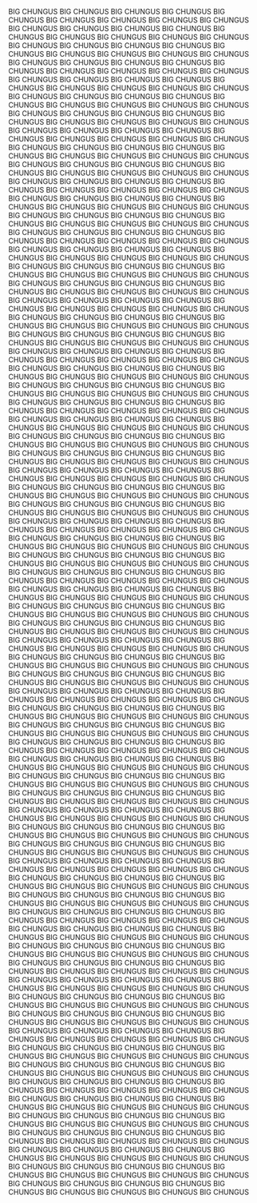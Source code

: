 BIG CHUNGUS
BIG CHUNGUS
BIG CHUNGUS
BIG CHUNGUS
BIG CHUNGUS
BIG CHUNGUS
BIG CHUNGUS
BIG CHUNGUS
BIG CHUNGUS
BIG CHUNGUS
BIG CHUNGUS
BIG CHUNGUS
BIG CHUNGUS
BIG CHUNGUS
BIG CHUNGUS
BIG CHUNGUS
BIG CHUNGUS
BIG CHUNGUS
BIG CHUNGUS
BIG CHUNGUS
BIG CHUNGUS
BIG CHUNGUS
BIG CHUNGUS
BIG CHUNGUS
BIG CHUNGUS
BIG CHUNGUS
BIG CHUNGUS
BIG CHUNGUS
BIG CHUNGUS
BIG CHUNGUS
BIG CHUNGUS
BIG CHUNGUS
BIG CHUNGUS
BIG CHUNGUS
BIG CHUNGUS
BIG CHUNGUS
BIG CHUNGUS
BIG CHUNGUS
BIG CHUNGUS
BIG CHUNGUS
BIG CHUNGUS
BIG CHUNGUS
BIG CHUNGUS
BIG CHUNGUS
BIG CHUNGUS
BIG CHUNGUS
BIG CHUNGUS
BIG CHUNGUS
BIG CHUNGUS
BIG CHUNGUS
BIG CHUNGUS
BIG CHUNGUS
BIG CHUNGUS
BIG CHUNGUS
BIG CHUNGUS
BIG CHUNGUS
BIG CHUNGUS
BIG CHUNGUS
BIG CHUNGUS
BIG CHUNGUS
BIG CHUNGUS
BIG CHUNGUS
BIG CHUNGUS
BIG CHUNGUS
BIG CHUNGUS
BIG CHUNGUS
BIG CHUNGUS
BIG CHUNGUS
BIG CHUNGUS
BIG CHUNGUS
BIG CHUNGUS
BIG CHUNGUS
BIG CHUNGUS
BIG CHUNGUS
BIG CHUNGUS
BIG CHUNGUS
BIG CHUNGUS
BIG CHUNGUS
BIG CHUNGUS
BIG CHUNGUS
BIG CHUNGUS
BIG CHUNGUS
BIG CHUNGUS
BIG CHUNGUS
BIG CHUNGUS
BIG CHUNGUS
BIG CHUNGUS
BIG CHUNGUS
BIG CHUNGUS
BIG CHUNGUS
BIG CHUNGUS
BIG CHUNGUS
BIG CHUNGUS
BIG CHUNGUS
BIG CHUNGUS
BIG CHUNGUS
BIG CHUNGUS
BIG CHUNGUS
BIG CHUNGUS
BIG CHUNGUS
BIG CHUNGUS
BIG CHUNGUS
BIG CHUNGUS
BIG CHUNGUS
BIG CHUNGUS
BIG CHUNGUS
BIG CHUNGUS
BIG CHUNGUS
BIG CHUNGUS
BIG CHUNGUS
BIG CHUNGUS
BIG CHUNGUS
BIG CHUNGUS
BIG CHUNGUS
BIG CHUNGUS
BIG CHUNGUS
BIG CHUNGUS
BIG CHUNGUS
BIG CHUNGUS
BIG CHUNGUS
BIG CHUNGUS
BIG CHUNGUS
BIG CHUNGUS
BIG CHUNGUS
BIG CHUNGUS
BIG CHUNGUS
BIG CHUNGUS
BIG CHUNGUS
BIG CHUNGUS
BIG CHUNGUS
BIG CHUNGUS
BIG CHUNGUS
BIG CHUNGUS
BIG CHUNGUS
BIG CHUNGUS
BIG CHUNGUS
BIG CHUNGUS
BIG CHUNGUS
BIG CHUNGUS
BIG CHUNGUS
BIG CHUNGUS
BIG CHUNGUS
BIG CHUNGUS
BIG CHUNGUS
BIG CHUNGUS
BIG CHUNGUS
BIG CHUNGUS
BIG CHUNGUS
BIG CHUNGUS
BIG CHUNGUS
BIG CHUNGUS
BIG CHUNGUS
BIG CHUNGUS
BIG CHUNGUS
BIG CHUNGUS
BIG CHUNGUS
BIG CHUNGUS
BIG CHUNGUS
BIG CHUNGUS
BIG CHUNGUS
BIG CHUNGUS
BIG CHUNGUS
BIG CHUNGUS
BIG CHUNGUS
BIG CHUNGUS
BIG CHUNGUS
BIG CHUNGUS
BIG CHUNGUS
BIG CHUNGUS
BIG CHUNGUS
BIG CHUNGUS
BIG CHUNGUS
BIG CHUNGUS
BIG CHUNGUS
BIG CHUNGUS
BIG CHUNGUS
BIG CHUNGUS
BIG CHUNGUS
BIG CHUNGUS
BIG CHUNGUS
BIG CHUNGUS
BIG CHUNGUS
BIG CHUNGUS
BIG CHUNGUS
BIG CHUNGUS
BIG CHUNGUS
BIG CHUNGUS
BIG CHUNGUS
BIG CHUNGUS
BIG CHUNGUS
BIG CHUNGUS
BIG CHUNGUS
BIG CHUNGUS
BIG CHUNGUS
BIG CHUNGUS
BIG CHUNGUS
BIG CHUNGUS
BIG CHUNGUS
BIG CHUNGUS
BIG CHUNGUS
BIG CHUNGUS
BIG CHUNGUS
BIG CHUNGUS
BIG CHUNGUS
BIG CHUNGUS
BIG CHUNGUS
BIG CHUNGUS
BIG CHUNGUS
BIG CHUNGUS
BIG CHUNGUS
BIG CHUNGUS
BIG CHUNGUS
BIG CHUNGUS
BIG CHUNGUS
BIG CHUNGUS
BIG CHUNGUS
BIG CHUNGUS
BIG CHUNGUS
BIG CHUNGUS
BIG CHUNGUS
BIG CHUNGUS
BIG CHUNGUS
BIG CHUNGUS
BIG CHUNGUS
BIG CHUNGUS
BIG CHUNGUS
BIG CHUNGUS
BIG CHUNGUS
BIG CHUNGUS
BIG CHUNGUS
BIG CHUNGUS
BIG CHUNGUS
BIG CHUNGUS
BIG CHUNGUS
BIG CHUNGUS
BIG CHUNGUS
BIG CHUNGUS
BIG CHUNGUS
BIG CHUNGUS
BIG CHUNGUS
BIG CHUNGUS
BIG CHUNGUS
BIG CHUNGUS
BIG CHUNGUS
BIG CHUNGUS
BIG CHUNGUS
BIG CHUNGUS
BIG CHUNGUS
BIG CHUNGUS
BIG CHUNGUS
BIG CHUNGUS
BIG CHUNGUS
BIG CHUNGUS
BIG CHUNGUS
BIG CHUNGUS
BIG CHUNGUS
BIG CHUNGUS
BIG CHUNGUS
BIG CHUNGUS
BIG CHUNGUS
BIG CHUNGUS
BIG CHUNGUS
BIG CHUNGUS
BIG CHUNGUS
BIG CHUNGUS
BIG CHUNGUS
BIG CHUNGUS
BIG CHUNGUS
BIG CHUNGUS
BIG CHUNGUS
BIG CHUNGUS
BIG CHUNGUS
BIG CHUNGUS
BIG CHUNGUS
BIG CHUNGUS
BIG CHUNGUS
BIG CHUNGUS
BIG CHUNGUS
BIG CHUNGUS
BIG CHUNGUS
BIG CHUNGUS
BIG CHUNGUS
BIG CHUNGUS
BIG CHUNGUS
BIG CHUNGUS
BIG CHUNGUS
BIG CHUNGUS
BIG CHUNGUS
BIG CHUNGUS
BIG CHUNGUS
BIG CHUNGUS
BIG CHUNGUS
BIG CHUNGUS
BIG CHUNGUS
BIG CHUNGUS
BIG CHUNGUS
BIG CHUNGUS
BIG CHUNGUS
BIG CHUNGUS
BIG CHUNGUS
BIG CHUNGUS
BIG CHUNGUS
BIG CHUNGUS
BIG CHUNGUS
BIG CHUNGUS
BIG CHUNGUS
BIG CHUNGUS
BIG CHUNGUS
BIG CHUNGUS
BIG CHUNGUS
BIG CHUNGUS
BIG CHUNGUS
BIG CHUNGUS
BIG CHUNGUS
BIG CHUNGUS
BIG CHUNGUS
BIG CHUNGUS
BIG CHUNGUS
BIG CHUNGUS
BIG CHUNGUS
BIG CHUNGUS
BIG CHUNGUS
BIG CHUNGUS
BIG CHUNGUS
BIG CHUNGUS
BIG CHUNGUS
BIG CHUNGUS
BIG CHUNGUS
BIG CHUNGUS
BIG CHUNGUS
BIG CHUNGUS
BIG CHUNGUS
BIG CHUNGUS
BIG CHUNGUS
BIG CHUNGUS
BIG CHUNGUS
BIG CHUNGUS
BIG CHUNGUS
BIG CHUNGUS
BIG CHUNGUS
BIG CHUNGUS
BIG CHUNGUS
BIG CHUNGUS
BIG CHUNGUS
BIG CHUNGUS
BIG CHUNGUS
BIG CHUNGUS
BIG CHUNGUS
BIG CHUNGUS
BIG CHUNGUS
BIG CHUNGUS
BIG CHUNGUS
BIG CHUNGUS
BIG CHUNGUS
BIG CHUNGUS
BIG CHUNGUS
BIG CHUNGUS
BIG CHUNGUS
BIG CHUNGUS
BIG CHUNGUS
BIG CHUNGUS
BIG CHUNGUS
BIG CHUNGUS
BIG CHUNGUS
BIG CHUNGUS
BIG CHUNGUS
BIG CHUNGUS
BIG CHUNGUS
BIG CHUNGUS
BIG CHUNGUS
BIG CHUNGUS
BIG CHUNGUS
BIG CHUNGUS
BIG CHUNGUS
BIG CHUNGUS
BIG CHUNGUS
BIG CHUNGUS
BIG CHUNGUS
BIG CHUNGUS
BIG CHUNGUS
BIG CHUNGUS
BIG CHUNGUS
BIG CHUNGUS
BIG CHUNGUS
BIG CHUNGUS
BIG CHUNGUS
BIG CHUNGUS
BIG CHUNGUS
BIG CHUNGUS
BIG CHUNGUS
BIG CHUNGUS
BIG CHUNGUS
BIG CHUNGUS
BIG CHUNGUS
BIG CHUNGUS
BIG CHUNGUS
BIG CHUNGUS
BIG CHUNGUS
BIG CHUNGUS
BIG CHUNGUS
BIG CHUNGUS
BIG CHUNGUS
BIG CHUNGUS
BIG CHUNGUS
BIG CHUNGUS
BIG CHUNGUS
BIG CHUNGUS
BIG CHUNGUS
BIG CHUNGUS
BIG CHUNGUS
BIG CHUNGUS
BIG CHUNGUS
BIG CHUNGUS
BIG CHUNGUS
BIG CHUNGUS
BIG CHUNGUS
BIG CHUNGUS
BIG CHUNGUS
BIG CHUNGUS
BIG CHUNGUS
BIG CHUNGUS
BIG CHUNGUS
BIG CHUNGUS
BIG CHUNGUS
BIG CHUNGUS
BIG CHUNGUS
BIG CHUNGUS
BIG CHUNGUS
BIG CHUNGUS
BIG CHUNGUS
BIG CHUNGUS
BIG CHUNGUS
BIG CHUNGUS
BIG CHUNGUS
BIG CHUNGUS
BIG CHUNGUS
BIG CHUNGUS
BIG CHUNGUS
BIG CHUNGUS
BIG CHUNGUS
BIG CHUNGUS
BIG CHUNGUS
BIG CHUNGUS
BIG CHUNGUS
BIG CHUNGUS
BIG CHUNGUS
BIG CHUNGUS
BIG CHUNGUS
BIG CHUNGUS
BIG CHUNGUS
BIG CHUNGUS
BIG CHUNGUS
BIG CHUNGUS
BIG CHUNGUS
BIG CHUNGUS
BIG CHUNGUS
BIG CHUNGUS
BIG CHUNGUS
BIG CHUNGUS
BIG CHUNGUS
BIG CHUNGUS
BIG CHUNGUS
BIG CHUNGUS
BIG CHUNGUS
BIG CHUNGUS
BIG CHUNGUS
BIG CHUNGUS
BIG CHUNGUS
BIG CHUNGUS
BIG CHUNGUS
BIG CHUNGUS
BIG CHUNGUS
BIG CHUNGUS
BIG CHUNGUS
BIG CHUNGUS
BIG CHUNGUS
BIG CHUNGUS
BIG CHUNGUS
BIG CHUNGUS
BIG CHUNGUS
BIG CHUNGUS
BIG CHUNGUS
BIG CHUNGUS
BIG CHUNGUS
BIG CHUNGUS
BIG CHUNGUS
BIG CHUNGUS
BIG CHUNGUS
BIG CHUNGUS
BIG CHUNGUS
BIG CHUNGUS
BIG CHUNGUS
BIG CHUNGUS
BIG CHUNGUS
BIG CHUNGUS
BIG CHUNGUS
BIG CHUNGUS
BIG CHUNGUS
BIG CHUNGUS
BIG CHUNGUS
BIG CHUNGUS
BIG CHUNGUS
BIG CHUNGUS
BIG CHUNGUS
BIG CHUNGUS
BIG CHUNGUS
BIG CHUNGUS
BIG CHUNGUS
BIG CHUNGUS
BIG CHUNGUS
BIG CHUNGUS
BIG CHUNGUS
BIG CHUNGUS
BIG CHUNGUS
BIG CHUNGUS
BIG CHUNGUS
BIG CHUNGUS
BIG CHUNGUS
BIG CHUNGUS
BIG CHUNGUS
BIG CHUNGUS
BIG CHUNGUS
BIG CHUNGUS
BIG CHUNGUS
BIG CHUNGUS
BIG CHUNGUS
BIG CHUNGUS
BIG CHUNGUS
BIG CHUNGUS
BIG CHUNGUS
BIG CHUNGUS
BIG CHUNGUS
BIG CHUNGUS
BIG CHUNGUS
BIG CHUNGUS
BIG CHUNGUS
BIG CHUNGUS
BIG CHUNGUS
BIG CHUNGUS
BIG CHUNGUS
BIG CHUNGUS
BIG CHUNGUS
BIG CHUNGUS
BIG CHUNGUS
BIG CHUNGUS
BIG CHUNGUS
BIG CHUNGUS
BIG CHUNGUS
BIG CHUNGUS
BIG CHUNGUS
BIG CHUNGUS
BIG CHUNGUS
BIG CHUNGUS
BIG CHUNGUS
BIG CHUNGUS
BIG CHUNGUS
BIG CHUNGUS
BIG CHUNGUS
BIG CHUNGUS
BIG CHUNGUS
BIG CHUNGUS
BIG CHUNGUS
BIG CHUNGUS
BIG CHUNGUS
BIG CHUNGUS
BIG CHUNGUS
BIG CHUNGUS
BIG CHUNGUS
BIG CHUNGUS
BIG CHUNGUS
BIG CHUNGUS
BIG CHUNGUS
BIG CHUNGUS
BIG CHUNGUS
BIG CHUNGUS
BIG CHUNGUS
BIG CHUNGUS
BIG CHUNGUS
BIG CHUNGUS
BIG CHUNGUS
BIG CHUNGUS
BIG CHUNGUS
BIG CHUNGUS
BIG CHUNGUS
BIG CHUNGUS
BIG CHUNGUS
BIG CHUNGUS
BIG CHUNGUS
BIG CHUNGUS
BIG CHUNGUS
BIG CHUNGUS
BIG CHUNGUS
BIG CHUNGUS
BIG CHUNGUS
BIG CHUNGUS
BIG CHUNGUS
BIG CHUNGUS
BIG CHUNGUS
BIG CHUNGUS
BIG CHUNGUS
BIG CHUNGUS
BIG CHUNGUS
BIG CHUNGUS
BIG CHUNGUS
BIG CHUNGUS
BIG CHUNGUS
BIG CHUNGUS
BIG CHUNGUS
BIG CHUNGUS
BIG CHUNGUS
BIG CHUNGUS
BIG CHUNGUS
BIG CHUNGUS
BIG CHUNGUS
BIG CHUNGUS
BIG CHUNGUS
BIG CHUNGUS
BIG CHUNGUS
BIG CHUNGUS
BIG CHUNGUS
BIG CHUNGUS
BIG CHUNGUS
BIG CHUNGUS
BIG CHUNGUS
BIG CHUNGUS
BIG CHUNGUS
BIG CHUNGUS
BIG CHUNGUS
BIG CHUNGUS
BIG CHUNGUS
